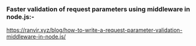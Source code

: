 ### Faster validation of request parameters using middleware in node.js:-

https://ranvir.xyz/blog/how-to-write-a-request-parameter-validation-middleware-in-node.js/
